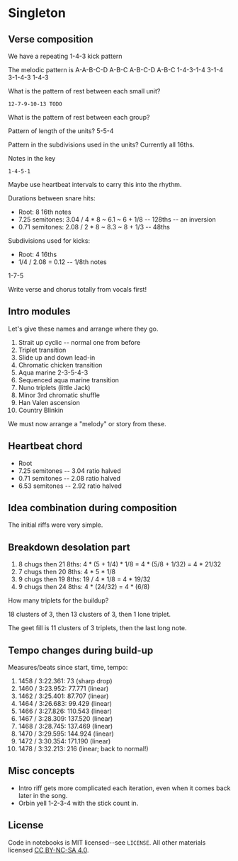 # Singleton

## Verse composition

We have a repeating 1-4-3 kick pattern

The melodic pattern is A-A-B-C-D A-B-C A-B-C-D A-B-C
                       1-4-3-1-4 3-1-4 3-1-4-3 1-4-3

What is the pattern of rest between each small unit?

    12-7-9-10-13 TODO

What is the pattern of rest between each group?

Pattern of length of the units? 5-5-4

Pattern in the subdivisions used in the units? Currently all 16ths.

Notes in the key

    1-4-5-1

Maybe use heartbeat intervals to carry this into the rhythm.

Durations between snare hits:

* Root: 8 16th notes
* 7.25 semitones: 3.04 / 4 * 8 ~ 6.1 ~ 6 + 1/8 -- 128ths -- an inversion
* 0.71 semitones: 2.08 / 2 * 8 ~ 8.3 ~ 8 + 1/3 -- 48ths

Subdivisions used for kicks:

* Root: 4 16ths
* 1/4 / 2.08 = 0.12 -- 1/8th notes

1-7-5

Write verse and chorus totally from vocals first!


## Intro modules

Let's give these names and arrange where they go.

1. Strait up cyclic -- normal one from before
2. Triplet transition
3. Slide up and down lead-in
4. Chromatic chicken transition
5. Aqua marine 2-3-5-4-3
6. Sequenced aqua marine transition
7. Nuno triplets (little Jack)
8. Minor 3rd chromatic shuffle
9. Han Valen ascension
10. Country Blinkin

We must now arrange a "melody" or story from these.


## Heartbeat chord

* Root
* 7.25 semitones -- 3.04 ratio halved
* 0.71 semitones -- 2.08 ratio halved
* 6.53 semitones -- 2.92 ratio halved


## Idea combination during composition

The initial riffs were very simple.


## Breakdown desolation part

1. 8 chugs then 21 8ths: 4 * (5 + 1/4) * 1/8 = 4 * (5/8 + 1/32) = 4 * 21/32
2. 7 chugs then 20 8ths: 4 * 5 * 1/8
3. 9 chugs then 19 8ths: 19 / 4 * 1/8 = 4 * 19/32
4. 9 chugs then 24 8ths: 4 * (24/32) = 4 * (6/8)

How many triplets for the buildup?

18 clusters of 3, then 13 clusters of 3, then 1 lone triplet.

The geet fill is 11 clusters of 3 triplets, then the last long note.


## Tempo changes during build-up

Measures/beats since start, time, tempo:

1. 1458 / 3:22.361: 73 (sharp drop)
2. 1460 / 3:23.952: 77.771 (linear)
3. 1462 / 3:25.401: 87.707 (linear)
4. 1464 / 3:26.683: 99.429 (linear)
5. 1466 / 3:27.826: 110.543 (linear)
6. 1467 / 3:28.309: 137.520 (linear)
7. 1468 / 3:28.745: 137.469 (linear)
8. 1470 / 3:29.595: 144.924 (linear)
9. 1472 / 3:30.354: 171.190 (linear)
10. 1478 / 3:32.213: 216 (linear; back to normal!)


## Misc concepts

* Intro riff gets more complicated each iteration, even when it comes back
  later in the song.
* Orbin yell 1-2-3-4 with the stick count in.


## License

Code in notebooks is MIT licensed--see `LICENSE`. All other materials
licensed [CC BY-NC-SA 4.0](https://creativecommons.org/licenses/by-nc-sa/4.0/).
